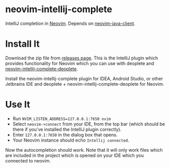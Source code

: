 # neovim-intellij-complete
IntelliJ completion in [Neovim](https://neovim.io/). Depends on [neovim-java-client](https://github.com/vhakulinen/neovim-java-client).

# Install It

Download the zip file from [releases page](https://github.com/vhakulinen/neovim-intellij-complete/releases).
This is the IntelliJ plugin which provides functionality for Neovim which you can
use with deoplete and [neovim-intellij-complete-deoplete](https://github.com/vhakulinen/neovim-intellij-complete-deoplete).

Install the neovim-intellij-complete plugin for IDEA, Android Studio, or 
other Jetbrains IDE and deoplete + neovim-intellij-complete-deoplete for Neovim.

# Use It
* Run `NVIM_LISTEN_ADDRESS=127.0.0.1:7650 nvim` 
* Select `neovim->connect` from your IDE, from the top bar (which should be there if you've installed the
IntelliJ plugin correctly).
* Enter `127.0.0.1:7650` in the dialog box that opens. 
* Your Neovim instance should echo `Intellij connected`.

Now the autocompletion should work. Note that it will only work files which are 
included in the project which is opened on your IDE which you connected to neovim.

